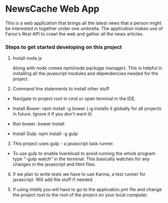 # NewsCache Web App

This is a web application that brings all the latest news that a person might be interested in together under one umbrella.
The application makes use of Faroo's Rest API to crawl the web and gather all the news articles.


### Steps to get started developing on this project

 1. Install node.js

    Along with node comes npm(node package manager). This is helpful in installing all the javascript modules and dependencies
    needed for the project.

 2. Command line statements to install other stuff

   * Navigate to project root in cmd or open terminal in the IDE.

   * Install Bower: npm install -g bower (-g installs it globally for all projects in future. Ignore it if you don't want it)

   * Run bower: bower install

   * Install Gulp: npm install -g gulp

 3. This project uses gulp - a javascript task runner.

   * To use gulp to enable livereload to avoid running the whole program type "-gulp watch" in the terminal.
     This basically watches for any changes in the javascript and html files.

 4. If we plan to write tests we have to use Karma, a test runner for javascript.
    Will add the stuff if needed.

 5. If using Intellij you will have to go to the application.yml file and change the project root to the root of the project
    on your local computer.